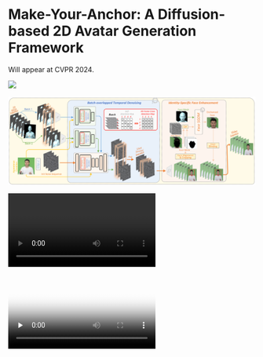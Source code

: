 # Make-Your-Anchor: A Diffusion-based 2D Avatar Generation Framework

Will appear at CVPR 2024.

![](assets/teaser.png)

![](assets/pipeline.png)




![](assets/main.mp4)


<video id="audio-driven" controls="" preload="none" poster="2">
      <source id="mp4" src="assets/audio-driven.mp4" type="video/mp4">
</videos>


<video id="ablation" controls="" preload="none" poster="3">
      <source id="mp4" src="assets/ablation.mp4" type="video/mp4">
</videos>


<video id="cross-person" controls="" preload="none" poster="4">
      <source id="mp4" src="assets/cross-person.mp4" type="video/mp4">
</videos>



<video id="full-body" controls="" preload="none" poster="5">
      <source id="mp4" src="assets/fullbody.mp4" type="video/mp4">
</videos>
